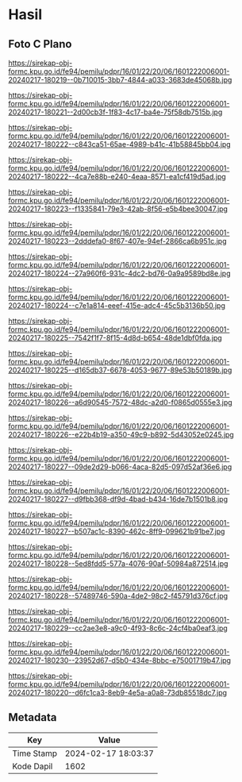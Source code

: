 # Hasil

## Foto C Plano

https://sirekap-obj-formc.kpu.go.id/fe94/pemilu/pdpr/16/01/22/20/06/1601222006001-20240217-180219--0b710015-3bb7-4844-a033-3683de45068b.jpg

https://sirekap-obj-formc.kpu.go.id/fe94/pemilu/pdpr/16/01/22/20/06/1601222006001-20240217-180221--2d00cb3f-1f83-4c17-ba4e-75f58db7515b.jpg

https://sirekap-obj-formc.kpu.go.id/fe94/pemilu/pdpr/16/01/22/20/06/1601222006001-20240217-180222--c843ca51-65ae-4989-b41c-41b58845bb04.jpg

https://sirekap-obj-formc.kpu.go.id/fe94/pemilu/pdpr/16/01/22/20/06/1601222006001-20240217-180222--4ca7e88b-e240-4eaa-8571-ea1cf419d5ad.jpg

https://sirekap-obj-formc.kpu.go.id/fe94/pemilu/pdpr/16/01/22/20/06/1601222006001-20240217-180223--f1335841-79e3-42ab-8f56-e5b4bee30047.jpg

https://sirekap-obj-formc.kpu.go.id/fe94/pemilu/pdpr/16/01/22/20/06/1601222006001-20240217-180223--2dddefa0-8f67-407e-94ef-2866ca6b951c.jpg

https://sirekap-obj-formc.kpu.go.id/fe94/pemilu/pdpr/16/01/22/20/06/1601222006001-20240217-180224--27a960f6-931c-4dc2-bd76-0a9a9589bd8e.jpg

https://sirekap-obj-formc.kpu.go.id/fe94/pemilu/pdpr/16/01/22/20/06/1601222006001-20240217-180224--c7e1a814-eeef-415e-adc4-45c5b3136b50.jpg

https://sirekap-obj-formc.kpu.go.id/fe94/pemilu/pdpr/16/01/22/20/06/1601222006001-20240217-180225--7542f1f7-8f15-4d8d-b654-48de1dbf0fda.jpg

https://sirekap-obj-formc.kpu.go.id/fe94/pemilu/pdpr/16/01/22/20/06/1601222006001-20240217-180225--d165db37-6678-4053-9677-89e53b50189b.jpg

https://sirekap-obj-formc.kpu.go.id/fe94/pemilu/pdpr/16/01/22/20/06/1601222006001-20240217-180226--a6d90545-7572-48dc-a2d0-f0865d0555e3.jpg

https://sirekap-obj-formc.kpu.go.id/fe94/pemilu/pdpr/16/01/22/20/06/1601222006001-20240217-180226--e22b4b19-a350-49c9-b892-5d43052e0245.jpg

https://sirekap-obj-formc.kpu.go.id/fe94/pemilu/pdpr/16/01/22/20/06/1601222006001-20240217-180227--09de2d29-b066-4aca-82d5-097d52af36e6.jpg

https://sirekap-obj-formc.kpu.go.id/fe94/pemilu/pdpr/16/01/22/20/06/1601222006001-20240217-180227--d9fbb368-df9d-4bad-b434-16de7b1501b8.jpg

https://sirekap-obj-formc.kpu.go.id/fe94/pemilu/pdpr/16/01/22/20/06/1601222006001-20240217-180227--b507ac1c-8390-462c-8ff9-099621b91be7.jpg

https://sirekap-obj-formc.kpu.go.id/fe94/pemilu/pdpr/16/01/22/20/06/1601222006001-20240217-180228--5ed8fdd5-577a-4076-90af-50984a872514.jpg

https://sirekap-obj-formc.kpu.go.id/fe94/pemilu/pdpr/16/01/22/20/06/1601222006001-20240217-180228--57489746-590a-4de2-98c2-f45791d376cf.jpg

https://sirekap-obj-formc.kpu.go.id/fe94/pemilu/pdpr/16/01/22/20/06/1601222006001-20240217-180229--cc2ae3e8-a9c0-4f93-8c6c-24cf4ba0eaf3.jpg

https://sirekap-obj-formc.kpu.go.id/fe94/pemilu/pdpr/16/01/22/20/06/1601222006001-20240217-180230--23952d67-d5b0-434e-8bbc-e75001719b47.jpg

https://sirekap-obj-formc.kpu.go.id/fe94/pemilu/pdpr/16/01/22/20/06/1601222006001-20240217-180220--d6fc1ca3-8eb9-4e5a-a0a8-73db85518dc7.jpg


## Metadata

| Key        | Value               |
| ---------- | ------------------- |
| Time Stamp | 2024-02-17 18:03:37 |
| Kode Dapil | 1602                |



